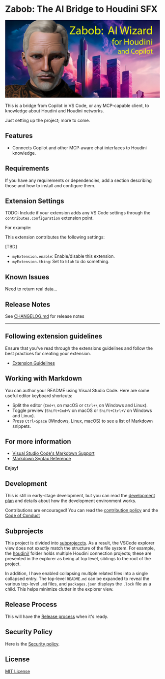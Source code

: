 # Zabob: The AI Bridge to Houdini SFX

![Zabob in front of a future city](docs/images/zabob-holodeck-text.jpg)

This is a bridge from Copilot in VS Code, or any MCP-capable client, to knowledge about Houdini and Houdini networks.

Just setting up the project; more to come.

## Features

* Connects Copilot and other MCP-aware chat interfaces to Houdini knowledge.

## Requirements

If you have any requirements or dependencies, add a section describing those and how to install and configure them.

## Extension Settings

TODO:
Include if your extension adds any VS Code settings through the `contributes.configuration` extension point.

For example:

This extension contributes the following settings:

\[TBD]

* `myExtension.enable`: Enable/disable this extension.
* `myExtension.thing`: Set to `blah` to do something.

## Known Issues

Need to return real data...

## Release Notes

See [CHANGELOG.md](CHANGELOG.md) for release notes

---

## Following extension guidelines

Ensure that you've read through the extensions guidelines and follow the best practices for creating your extension.

* [Extension Guidelines](https://code.visualstudio.com/api/references/extension-guidelines)

## Working with Markdown

You can author your README using Visual Studio Code. Here are some useful editor keyboard shortcuts:

* Split the editor (`Cmd+\` on macOS or `Ctrl+\` on Windows and Linux).
* Toggle preview (`Shift+Cmd+V` on macOS or `Shift+Ctrl+V` on Windows and Linux).
* Press `Ctrl+Space` (Windows, Linux, macOS) to see a list of Markdown snippets.

## For more information

* [Visual Studio Code's Markdown Support](http://code.visualstudio.com/docs/languages/markdown)
* [Markdown Syntax Reference](https://help.github.com/articles/markdown-basics/)

**Enjoy!**

## Development

This is still in early-stage development, but you can read the [development plan](DEVELOPMENT.md) and details about how the development environment works.

Contributions are encouraged! You can read the [contribution policy](CONTRIBUTING.md) and the [Code of Conduct](CODE_OF_CONDUCT.md)

## Subprojects

This project is divided into [subprojeccts](SUBPROJECTS.md). As a result, the VSCode explorer view does not exactly match the structure of the file system. For example, the [houdini/](houdini/README.md) folder holds multiple Houdini connection projects; these are presented in the explorer as being at top level, siblings to the root of the project.

In addition, I have enabled collapsing multiple related files into a single collapsed entry. The top-level `README.md` can be expanded to reveal the various top-level `.md` files, and `packages.json` displays the `.lock` file as a child. This helps minimize clutter in the explorer view.

## Release Process

This will have the [Release process](RELEASE.md) when it's ready.

## Security Policy

Here is the [Security policy](SECURITY.md).

## License

[MIT License](LICENSE.md)
